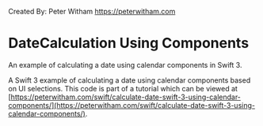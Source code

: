 Created By: Peter Witham
https://peterwitham.com

# DateCalculation Using Components
An example of calculating a date using calendar components in Swift 3.

A Swift 3 example of calculating a date using calendar components based on UI selections. This code is part of a tutorial which can be viewed at [https://peterwitham.com/swift/calculate-date-swift-3-using-calendar-components/](https://peterwitham.com/swift/calculate-date-swift-3-using-calendar-components/).
